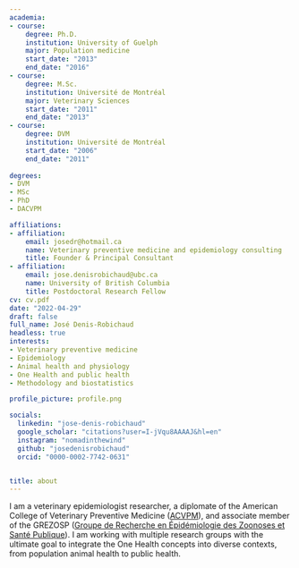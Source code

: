 ```yaml
---
academia:
- course:
    degree: Ph.D.
    institution: University of Guelph
    major: Population medicine
    start_date: "2013"
    end_date: "2016"
- course:
    degree: M.Sc.
    institution: Université de Montréal
    major: Veterinary Sciences
    start_date: "2011"
    end_date: "2013"
- course:
    degree: DVM
    institution: Université de Montréal
    start_date: "2006"
    end_date: "2011"
    
degrees: 
- DVM
- MSc
- PhD
- DACVPM

affiliations:
- affiliation:
    email: josedr@hotmail.ca
    name: Veterinary preventive medicine and epidemiology consulting
    title: Founder & Principal Consultant
- affiliation:
    email: jose.denisrobichaud@ubc.ca
    name: University of British Columbia
    title: Postdoctoral Research Fellow
cv: cv.pdf
date: "2022-04-29"
draft: false
full_name: José Denis-Robichaud
headless: true
interests:
- Veterinary preventive medicine
- Epidemiology
- Animal health and physiology
- One Health and public health 
- Methodology and biostatistics

profile_picture: profile.png

socials:
  linkedin: "jose-denis-robichaud"
  google_scholar: "citations?user=I-jVqu8AAAAJ&hl=en"
  instagram: "nomadinthewind"
  github: "josedenisrobichaud" 
  orcid: "0000-0002-7742-0631"


title: about
---
```


I am a veterinary epidemiologist researcher, a diplomate of the American College of Veterinary Preventive Medicine ([ACVPM](https://acvpm.org/default.aspx)), and associate member of the GREZOSP ([Groupe de Recherche en Épidémiologie des Zoonoses et Santé Publique](http://grezosp.com)). I am working with multiple research groups with the ultimate goal to integrate the One Health concepts into diverse contexts, from population animal health to public health. 

